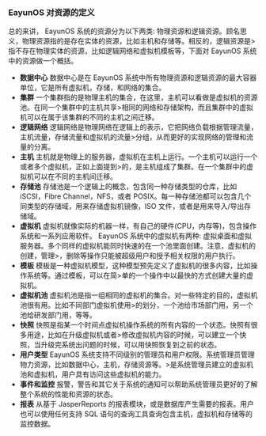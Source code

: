 ### EayunOS 对资源的定义

总的来讲， EayunOS 系统的资源分为以下两类:
物理资源和逻辑资源。顾名思义，物理资源指的是存在实体的资源，比如主机和存储等。相反的，逻辑资源是>指不存在物理实体的资源，比如逻辑网络和虚拟机模板等，下面对
EayunOS 系统中的资源做一个概括。

-   **数据中心** 数据中心是在 EayunOS
    系统中所有物理资源和逻辑资源的最大容器单位，它是所有虚拟机，存储，和网络的集合。
-   **集群**
    一个集群指的是物理主机的集合，在这里，主机可以看做是虚拟机的资源池。在同一个集群中的主机共享>相同的网络和存储架构，而且集群中的虚拟机可以在属于该集群的不同的主机之间迁移。
-   **逻辑网络**
    逻辑网络是物理网络在逻辑上的表示，它把网络负载根据管理流量，主机流量，存储流量和虚拟机的流量>分组，从而更好的实现网络的管理和流量的分离。
-   **主机**
    主机就是物理上的服务器，虚拟机在主机上运行。一个主机可以运行一个或者多个虚拟机，正如上面提到>的，是主机组成了集群。在一个集群中的虚拟机可以在不同的主机间迁移。
-   **存储池** 存储池是一个逻辑上的概念，包含同一种存储类型的仓库，比如
    iSCSI，Fibre Channel，NFS，或者
    POSIX。每一种存储池都可以包含几个同类型的存储域，用来存储虚拟机镜像，ISO
    文件，或者是用来导入/导出存储域。
-   **虚拟机**
    虚拟机就像实际的机器一样，有自己的硬件(CPU，内存等)，包含操作系统和一系列应用软件。
    EayunOS 系统中的虚拟机有两种:
    虚拟桌面和虚拟服务器。多个同样的虚拟机能同时快速的在一个池里面创建。注意，虚拟机的创建，管理>，删除等操作只能被超级用户和授予相关权限的用户执行。
-   **模板**
    模板是一种虚拟机模型，这种模型预先定义了虚拟机的很多内容，比如操作系统等。通过模板，可以在简>单的一个操作中以最快的方式创建大量的虚拟机。
-   **虚拟机池**
    虚拟机池是指一组相同的虚拟机的集合。对一些特定的目的，虚拟机池很有用。比如不同部门虚拟机使用>的划分，一个池给市场部门用，另一个池给研发部门用，等等。
-   **快照**
    快照是指某一个时间点虚拟机操作系统的所有内容的一个状态。快照有很多用途，比如在升级虚拟机或者>修改虚拟机内容的时候，可以建立一个快照，当升级完系统出问题的时候，可以用快照恢复到之前的状态。
-   **用户类型** EayunOS
    系统支持不同级别的管理员和用户权限。系统管理员管理物力资源，比如数据中心，主机，存储资源等。>是系统管理员建立的虚拟机池和虚拟机，用户具有访问这些虚拟机的能力。
-   **事件和监控**
    报警，警告和其它关于系统的通知可以帮助系统管理员更好的了解整个系统的性能和资源的状态。
-   **报表** 从基于 JasperReports
    的报表模块，或是数据库产生需要的报表。用户也可以使用任何支持 SQL
    语句的查询工具查询包含主机，虚拟机和存储等的监控数据。
